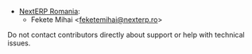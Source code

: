 - [NextERP Romania](https://www.nexterp.ro):
  - Fekete Mihai \<<feketemihai@nexterp.ro>\>

Do not contact contributors directly about support or help with
technical issues.
